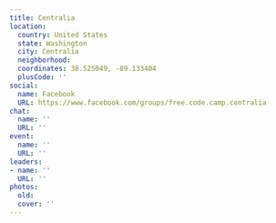 ```yaml
---
title: Centralia
location:
  country: United States
  state: Washington
  city: Centralia
  neighborhood: 
  coordinates: 38.525049, -89.133404
  plusCode: ''
social:
  name: Facebook
  URL: https://www.facebook.com/groups/free.code.camp.centralia
chat:
  name: ''
  URL: ''
event:
  name: ''
  URL: ''
leaders:
- name: ''
  URL: ''
photos:
  old: 
  cover: ''
---
```

